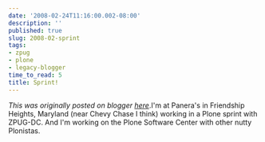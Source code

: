 ```yaml
---
date: '2008-02-24T11:16:00.002-08:00'
description: ''
published: true
slug: 2008-02-sprint
tags:
- zpug
- plone
- legacy-blogger
time_to_read: 5
title: Sprint!
---
```


*This was originally posted on blogger [here](https://pydanny.blogspot.com/2008/02/sprint.html)*.I'm at Panera's in Friendship Heights, Maryland (near Chevy Chase I think) working in a Plone sprint with ZPUG-DC.  And I'm working on the Plone Software Center with other nutty Plonistas.
